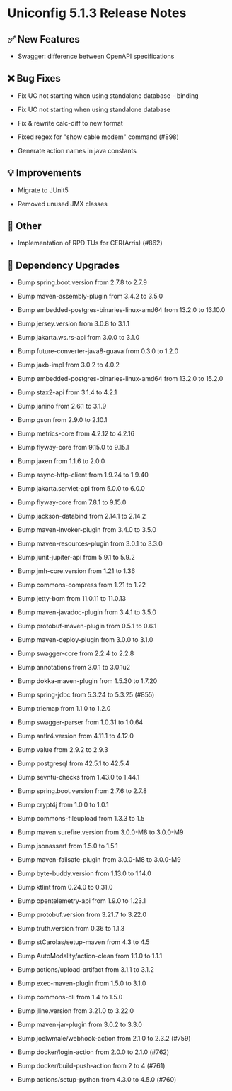 # Uniconfig 5.1.3 Release Notes 
 
## :white_check_mark: New Features 
 
 - Swagger: difference between OpenAPI specifications
 
## :x: Bug Fixes 
 
 - Fix UC not starting when using standalone database - binding
 
 - Fix UC not starting when using standalone database
 
 - Fix & rewrite calc-diff to new format
 
 - Fixed regex for "show cable modem" command (#898)
 
 - Generate action names in java constants
 
## :bulb: Improvements 
 
 - Migrate to JUnit5
 
 - Removed unused JMX classes
 
## :wrench: Other 
 
 - Implementation of RPD TUs for CER(Arris) (#862)
 
## :hammer: Dependency Upgrades 
 
 - Bump spring.boot.version from 2.7.8 to 2.7.9
 
 - Bump maven-assembly-plugin from 3.4.2 to 3.5.0
 
 - Bump embedded-postgres-binaries-linux-amd64 from 13.2.0 to 13.10.0
 
 - Bump jersey.version from 3.0.8 to 3.1.1
 
 - Bump jakarta.ws.rs-api from 3.0.0 to 3.1.0
 
 - Bump future-converter-java8-guava from 0.3.0 to 1.2.0
 
 - Bump jaxb-impl from 3.0.2 to 4.0.2
 
 - Bump embedded-postgres-binaries-linux-amd64 from 13.2.0 to 15.2.0
 
 - Bump stax2-api from 3.1.4 to 4.2.1
 
 - Bump janino from 2.6.1 to 3.1.9
 
 - Bump gson from 2.9.0 to 2.10.1
 
 - Bump metrics-core from 4.2.12 to 4.2.16
 
 - Bump flyway-core from 9.15.0 to 9.15.1
 
 - Bump jaxen from 1.1.6 to 2.0.0
 
 - Bump async-http-client from 1.9.24 to 1.9.40
 
 - Bump jakarta.servlet-api from 5.0.0 to 6.0.0
 
 - Bump flyway-core from 7.8.1 to 9.15.0
 
 - Bump jackson-databind from 2.14.1 to 2.14.2
 
 - Bump maven-invoker-plugin from 3.4.0 to 3.5.0
 
 - Bump maven-resources-plugin from 3.0.1 to 3.3.0
 
 - Bump junit-jupiter-api from 5.9.1 to 5.9.2
 
 - Bump jmh-core.version from 1.21 to 1.36
 
 - Bump commons-compress from 1.21 to 1.22
 
 - Bump jetty-bom from 11.0.11 to 11.0.13
 
 - Bump maven-javadoc-plugin from 3.4.1 to 3.5.0
 
 - Bump protobuf-maven-plugin from 0.5.1 to 0.6.1
 
 - Bump maven-deploy-plugin from 3.0.0 to 3.1.0
 
 - Bump swagger-core from 2.2.4 to 2.2.8
 
 - Bump annotations from 3.0.1 to 3.0.1u2
 
 - Bump dokka-maven-plugin from 1.5.30 to 1.7.20
 
 - Bump spring-jdbc from 5.3.24 to 5.3.25 (#855)
 
 - Bump triemap from 1.1.0 to 1.2.0
 
 - Bump swagger-parser from 1.0.31 to 1.0.64
 
 - Bump antlr4.version from 4.11.1 to 4.12.0
 
 - Bump value from 2.9.2 to 2.9.3
 
 - Bump postgresql from 42.5.1 to 42.5.4
 
 - Bump sevntu-checks from 1.43.0 to 1.44.1
 
 - Bump spring.boot.version from 2.7.6 to 2.7.8
 
 - Bump crypt4j from 1.0.0 to 1.0.1
 
 - Bump commons-fileupload from 1.3.3 to 1.5
 
 - Bump maven.surefire.version from 3.0.0-M8 to 3.0.0-M9
 
 - Bump jsonassert from 1.5.0 to 1.5.1
 
 - Bump maven-failsafe-plugin from 3.0.0-M8 to 3.0.0-M9
 
 - Bump byte-buddy.version from 1.13.0 to 1.14.0
 
 - Bump ktlint from 0.24.0 to 0.31.0
 
 - Bump opentelemetry-api from 1.9.0 to 1.23.1
 
 - Bump protobuf.version from 3.21.7 to 3.22.0
 
 - Bump truth.version from 0.36 to 1.1.3
 
 - Bump stCarolas/setup-maven from 4.3 to 4.5
 
 - Bump AutoModality/action-clean from 1.1.0 to 1.1.1
 
 - Bump actions/upload-artifact from 3.1.1 to 3.1.2
 
 - Bump exec-maven-plugin from 1.5.0 to 3.1.0
 
 - Bump commons-cli from 1.4 to 1.5.0
 
 - Bump jline.version from 3.21.0 to 3.22.0
 
 - Bump maven-jar-plugin from 3.0.2 to 3.3.0
 
 - Bump joelwmale/webhook-action from 2.1.0 to 2.3.2 (#759)
 
 - Bump docker/login-action from 2.0.0 to 2.1.0 (#762)
 
 - Bump docker/build-push-action from 2 to 4 (#761)
 
 - Bump actions/setup-python from 4.3.0 to 4.5.0 (#760)
 
